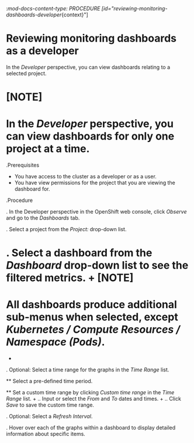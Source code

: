 :_mod-docs-content-type: PROCEDURE
[id="reviewing-monitoring-dashboards-developer_{context}"]
# Reviewing monitoring dashboards as a developer

In the *Developer* perspective, you can view dashboards relating to a selected project.

[NOTE]
====
In the *Developer* perspective, you can view dashboards for only one project at a time.
====

.Prerequisites

* You have access to the cluster as a developer or as a user.
* You have view permissions for the project that you are viewing the dashboard for.

.Procedure

. In the Developer perspective in the OpenShift web console, click *Observe* and go to the *Dashboards* tab.

. Select a project from the *Project:* drop-down list.

. Select a dashboard from the *Dashboard* drop-down list to see the filtered metrics.
+
[NOTE]
====
All dashboards produce additional sub-menus when selected, except *Kubernetes / Compute Resources / Namespace (Pods)*.
====
+
. Optional: Select a time range for the graphs in the *Time Range* list.

** Select a pre-defined time period.

** Set a custom time range by clicking *Custom time range* in the *Time Range* list.
+
.. Input or select the *From* and *To* dates and times.
+
.. Click *Save* to save the custom time range.

. Optional: Select a *Refresh Interval*.

. Hover over each of the graphs within a dashboard to display detailed information about specific items.
